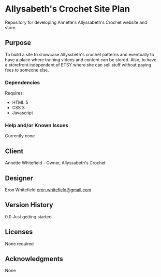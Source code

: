 # Allysabeth's Crochet Site Plan
Repository for developing Annette's Allyssabeth's Crochet website and store.

## Purpose
To build a site to showcase Allyssbeth's crochet patterns and eventually to have a place where training videos and content can be stored. Also, to have a storefront independent of ETSY where she can sell stuff without paying fees to someone else.

### Dependencies
Requires:
* HTML 5
* CSS 3
* Javascript

### Help and/or Known Issues
Currently none

## Client
Annette Whitefield - Owner, Allyssabeth's Crochet

## Designer
Eron Whitefield     eron.whitefield@gmail.com

## Version History
0.0 Just getting started

## Licenses 
None required

## Acknowledgments
None
